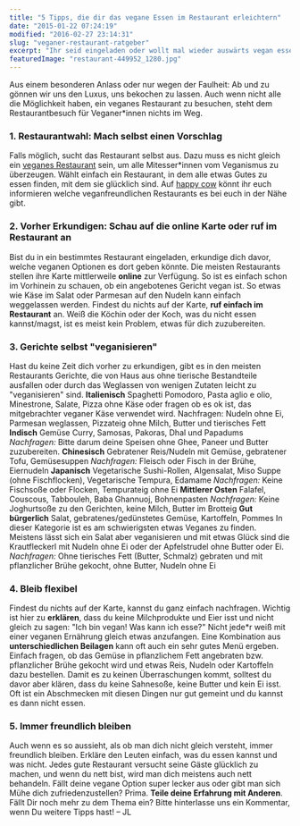```yaml
---
title: "5 Tipps, die dir das vegane Essen im Restaurant erleichtern"
date: "2015-01-22 07:24:19"
modified: "2016-02-27 23:14:31"
slug: "veganer-restaurant-ratgeber"
excerpt: "Ihr seid eingeladen oder wollt mal wieder auswärts vegan essen gehen? Diese 5 Tipps helfen euch in jedem Restaurant etwas Veganes zu finden."
featuredImage: "restaurant-449952_1280.jpg"
---
```


Aus einem besonderen Anlass oder nur wegen der Faulheit: Ab und zu gönnen wir uns den Luxus, uns bekochen zu lassen. Auch wenn nicht alle die Möglichkeit haben, ein veganes Restaurant zu besuchen, steht dem Restaurantbesuch für Veganer\*innen nichts im Weg.

### 1\. Restaurantwahl: Mach selbst einen Vorschlag

Falls möglich, sucht das Restaurant selbst aus. Dazu muss es nicht gleich ein [veganes Restaurant](https://www.veganblatt.com/restaurants) sein, um alle Mitesser\*innen vom Veganismus zu überzeugen. Wählt einfach ein Restaurant, in dem alle etwas Gutes zu essen finden, mit dem sie glücklich sind. Auf [happy cow](http://www.happycow.net/ ) könnt ihr euch informieren welche veganfreundlichen Restaurants es bei euch in der Nähe gibt.

### 2\. Vorher Erkundigen: Schau auf die online Karte oder ruf im Restaurant an

Bist du in ein bestimmtes Restaurant eingeladen, erkundige dich davor, welche veganen Optionen es dort geben könnte. Die meisten Restaurants stellen ihre Karte mittlerweile **online** zur Verfügung. So ist es einfach schon im Vorhinein zu schauen, ob ein angebotenes Gericht vegan ist. So etwas wie Käse im Salat oder Parmesan auf den Nudeln kann einfach weggelassen werden. Findest du nichts auf der Karte, **ruf einfach im Restaurant** an. Weiß die Köchin oder der Koch, was du nicht essen kannst/magst, ist es meist kein Problem, etwas für dich zuzubereiten.

### 3\. Gerichte selbst "veganisieren"

Hast du keine Zeit dich vorher zu erkundigen, gibt es in den meisten Restaurants Gerichte, die von Haus aus ohne tierische Bestandteile ausfallen oder durch das Weglassen von wenigen Zutaten leicht zu "veganisieren" sind. **Italienisch** Spaghetti Pomodoro, Pasta aglio e olio, Minestrone, Salate, Pizza ohne Käse oder fragen ob es ok ist, das mitgebrachter veganer Käse verwendet wird. Nachfragen: Nudeln ohne Ei, Parmesan weglassen, Pizzateig ohne Milch, Butter und tierisches Fett **Indisch** Gemüse Curry, Samosas, Pakoras, Dhal und Papadums _Nachfragen:_ Bitte darum deine Speisen ohne Ghee, Paneer und Butter zuzubereiten. **Chinesisch** Gebratener Reis/Nudeln mit Gemüse, gebratener Tofu, Gemüsesuppen _Nachfragen:_ Fleisch oder Fisch in der Brühe, Eiernudeln **Japanisch** Vegetarische Sushi-Rollen, Algensalat, Miso Suppe (ohne Fischflocken), Vegetarische Tempura, Edamame _Nachfragen:_ Keine Fischsoße oder Flocken, Tempurateig ohne Ei **Mittlerer Osten** Falafel, Couscous, Tabbouleh, Baba Ghannuoj, Bohnenpasten _Nachfragen:_ Keine Joghurtsoße zu den Gerichten, keine Milch, Butter im Brotteig **Gut bürgerlich** Salat, gebratenes/gedünstetes Gemüse, Kartoffeln, Pommes In dieser Kategorie ist es am schwierigsten etwas Veganes zu finden. Meistens lässt sich ein Salat aber veganisieren und mit etwas Glück sind die Krautfleckerl mit Nudeln ohne Ei oder der Apfelstrudel ohne Butter oder Ei. _Nachfragen:_ Ohne tierisches Fett (Butter, Schmalz) gebraten und mit pflanzlicher Brühe gekocht, ohne Butter, Nudeln ohne Ei

### 4\. Bleib flexibel

Findest du nichts auf der Karte, kannst du ganz einfach nachfragen. Wichtig ist hier zu **erklären**, dass du keine Milchprodukte und Eier isst und nicht gleich zu sagen: "Ich bin vegan! Was kann ich esse?" Nicht jede\*r weiß mit einer veganen Ernährung gleich etwas anzufangen. Eine Kombination aus **unterschiedlichen Beilagen** kann oft auch ein sehr gutes Menü ergeben. Einfach fragen, ob das Gemüse in pflanzlichem Fett angebraten bzw. pflanzlicher Brühe gekocht wird und etwas Reis, Nudeln oder Kartoffeln dazu bestellen. Damit es zu keinen Überraschungen kommt, solltest du davor aber klären, dass du keine Sahnesoße, keine Butter und kein Ei isst. Oft ist ein Abschmecken mit diesen Dingen nur gut gemeint und du kannst es dann nicht essen.

### 5\. Immer freundlich bleiben

Auch wenn es so aussieht, als ob man dich nicht gleich versteht, immer freundlich bleiben. Erkläre den Leuten einfach, was du essen kannst und was nicht. Jedes gute Restaurant versucht seine Gäste glücklich zu machen, und wenn du nett bist, wird man dich meistens auch nett behandeln. Fällt deine vegane Option super lecker aus oder gibt man sich Mühe dich zufriedenzustellen? Prima. **Teile deine Erfahrung mit Anderen**. Fällt Dir noch mehr zu dem Thema ein? Bitte hinterlasse uns ein Kommentar, wenn Du weitere Tipps hast! – JL
